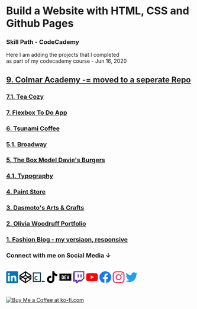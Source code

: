 <h1> Build a Website with HTML, CSS and Github Pages</h1><h3>Skill Path - CodeCademy</h3>

<p> Here I am adding the projects that I completed <br> as part of my codecademy course - Jun 16, 2020</p>

<h2><a href="https://esteecodes.github.io/Colmar-Academy/" target="_blank">9. Colmar Academy -= moved to a seperate Repo</a></h2>
<h3><a href="https://esteecodes.github.io/Build-a-Website-with-HTML-CSS-and-Github-Pages-CodeCademy/7-pt1-Tea-Cozy/">7.1. Tea Cozy</a></h3>
<h3><a href="https://esteecodes.github.io/Build-a-Website-with-HTML-CSS-and-Github-Pages-CodeCademy/7-Flexbox-To-Do%20App/" target="_blank">7. Flexbox To Do App</a></h3>
<h3><a href="https://esteecodes.github.io/Build-a-Website-with-HTML-CSS-and-Github-Pages-CodeCademy/6-Tsunami-Coffee/" target="_blank">6. Tsunami Coffee</a></h3>
<h3><a href="https://esteecodes.github.io/Build-a-Website-with-HTML-CSS-and-Github-Pages-CodeCademy/5-pt1-Broadway/" target="_blank">5.1. Broadway</a></h3>
<h3><a href="https://esteecodes.github.io/Build-a-Website-with-HTML-CSS-and-Github-Pages-CodeCademy/5-The-Box-Model-Davie's-Burgers/" target="_blank">5. The Box Model Davie's Burgers</a></h3>
<h3><a href="https://esteecodes.github.io/Build-a-Website-with-HTML-CSS-and-Github-Pages-CodeCademy/4-pt1-Typography/" target="_blank">4.1. Typography</a></h3>
<h3><a href="https://esteecodes.github.io/Build-a-Website-with-HTML-CSS-and-Github-Pages-CodeCademy/4-Paint-Store/" target="_blank">4. Paint Store</a></h3>
<h3><a href="https://esteecodes.github.io/Build-a-Website-with-HTML-CSS-and-Github-Pages-CodeCademy/3-Dasmoto's-Arts-&-Crafts/" target="_blank">3. Dasmoto's Arts & Crafts</a></h3>
<h3><a href="https://esteecodes.github.io/Build-a-Website-with-HTML-CSS-and-Github-Pages-CodeCademy/2-Olivia-Woodruff-Portfolio/" target="_blank">2. Olivia Woodruff Portfolio</a></h3>
<h3><a href="https://esteecodes.github.io/Build-a-Website-with-HTML-CSS-and-Github-Pages-CodeCademy/1-Fashion-Blog-my-ver-responsive/" target="_blank">1. Fashion Blog - my versiaon, responsive</a></h3>

<h3>Connect with me on Social Media ↓</h3>
<br/>
<a href="https://www.linkedin.com/in/esteecodes/" target="_blank"><img src="https://github.com/esteecodes/icons/blob/main/icomoon/PNG/linkedin.png?raw=true"></a>
<a href="https://codepen.io/esteecodes" target="_blank"><img src="https://github.com/esteecodes/icons/blob/main/icomoon/PNG/codepen.png?raw=true"></a>
<a href="https://www.codecademy.com/profiles/esteecodes" target="_blank"><img src="https://github.com/esteecodes/icons/blob/main/icomoon/PNG/codecademy.png?raw=true"></a>
<a href="https://www.tiktok.com/@esteecodes" target="_blank"><img src="https://github.com/esteecodes/icons/blob/main/icomoon/PNG/tiktok.png?raw=true"></a>
<a href="https://dev.to/esteecodes" target="_blank"><img src="https://github.com/esteecodes/icons/blob/main/icomoon/PNG/dev-dot-to.png?raw=true"></a>
<a href="https://www.twitch.tv/esteecodes" target="_blanc"><img src="https://github.com/esteecodes/icons/blob/main/icomoon/PNG/twitch.png?raw=true"></a>
<a href="https://www.youtube.com/c/EsteeCodes" target="_blank"><img src="https://github.com/esteecodes/icons/blob/main/icomoon/PNG/youtube.png?raw=true"></a>
<a href="https://www.facebook.com/esteecodes" target="_blank"><img src="https://github.com/esteecodes/icons/blob/main/icomoon/PNG/facebook.png?raw=true"></a>
<a href="https://www.instagram.com/esteecodes/" target="_blank"><img src="https://github.com/esteecodes/icons/blob/main/icomoon/PNG/instagram.png?raw=true"></a>
<a href="https://twitter.com/esteecodes" target="_blank"><img src="https://github.com/esteecodes/icons/blob/main/icomoon/PNG/twitter.png?raw=true"></a>
<br><br><br>
<a href='https://ko-fi.com/esteecodes' target='_blank'><img height='36' style='border:0px;height:36px;' src='https://cdn.ko-fi.com/cdn/kofi2.png?v=3' border='0' alt='Buy Me a Coffee at ko-fi.com' /></a>

